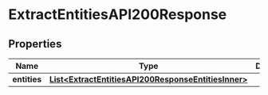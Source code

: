 

# ExtractEntitiesAPI200Response

## Properties

Name | Type | Description | Notes
------------ | ------------- | ------------- | -------------
**entities** | [**List&lt;ExtractEntitiesAPI200ResponseEntitiesInner&gt;**](ExtractEntitiesAPI200ResponseEntitiesInner.md) |  |  [optional]





